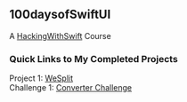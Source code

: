 ## 100daysofSwiftUI
A [HackingWithSwift](https://www.hackingwithswift.com/100/swiftui/) Course

### Quick Links to My Completed Projects
Project 1: [WeSplit](https://github.com/nedramevoli/wesplit)
<br/>Challenge 1: [Converter Challenge](https://github.com/nedramevoli/100daysofSwiftUI/ConverterChallenge)
